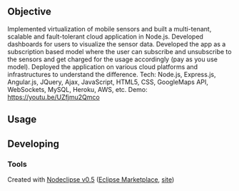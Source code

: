 ## Objective
Implemented virtualization of mobile sensors and built a multi-tenant, scalable and fault-tolerant cloud application in Node.js. Developed dashboards for users to visualize the sensor data.
Developed the app as a subscription based model where the user can subscribe and unsubscribe to the sensors and get charged for the usage accordingly (pay as you use model).
Deployed the application on various cloud platforms and infrastructures to understand the difference.
Tech: Node.js, Express.js, Angular.js, JQuery, Ajax, JavaScript, HTML5, CSS, GoogleMaps API, WebSockets, MySQL, Heroku, AWS, etc.
    Demo:    https://youtu.be/UZfjmu2Qmco


## Usage



## Developing



### Tools

Created with [Nodeclipse v0.5](https://github.com/Nodeclipse/nodeclipse-1)
 ([Eclipse Marketplace](http://marketplace.eclipse.org/content/nodeclipse), [site](http://www.nodeclipse.org))   
